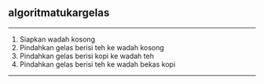 ## algoritmatukargelas
***
1. Siapkan wadah kosong
2. Pindahkan gelas berisi teh ke wadah kosong 
3. Pindahkan gelas berisi kopi ke wadah teh 
4. Pindahkan gelas berisi teh ke wadah bekas kopi 
***
